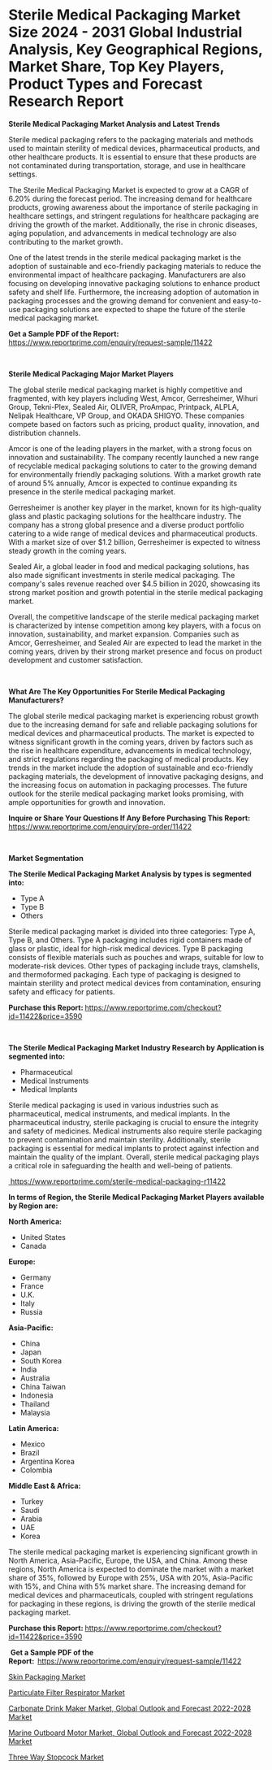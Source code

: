 <p><h1>Sterile Medical Packaging Market Size 2024 - 2031 Global Industrial Analysis, Key Geographical Regions, Market Share, Top Key Players, Product Types and Forecast Research Report</h1></p><p><strong>Sterile Medical Packaging Market Analysis and Latest Trends</strong></p>
<p><p>Sterile medical packaging refers to the packaging materials and methods used to maintain sterility of medical devices, pharmaceutical products, and other healthcare products. It is essential to ensure that these products are not contaminated during transportation, storage, and use in healthcare settings.</p><p>The Sterile Medical Packaging Market is expected to grow at a CAGR of 6.20% during the forecast period. The increasing demand for healthcare products, growing awareness about the importance of sterile packaging in healthcare settings, and stringent regulations for healthcare packaging are driving the growth of the market. Additionally, the rise in chronic diseases, aging population, and advancements in medical technology are also contributing to the market growth.</p><p>One of the latest trends in the sterile medical packaging market is the adoption of sustainable and eco-friendly packaging materials to reduce the environmental impact of healthcare packaging. Manufacturers are also focusing on developing innovative packaging solutions to enhance product safety and shelf life. Furthermore, the increasing adoption of automation in packaging processes and the growing demand for convenient and easy-to-use packaging solutions are expected to shape the future of the sterile medical packaging market.</p></p>
<p><strong>Get a Sample PDF of the Report:&nbsp;</strong> <a href="https://www.reportprime.com/enquiry/request-sample/11422">https://www.reportprime.com/enquiry/request-sample/11422</a></p>
<p>&nbsp;</p>
<p><strong>Sterile Medical Packaging Major Market Players</strong></p>
<p><p>The global sterile medical packaging market is highly competitive and fragmented, with key players including West, Amcor, Gerresheimer, Wihuri Group, Tekni-Plex, Sealed Air, OLIVER, ProAmpac, Printpack, ALPLA, Nelipak Healthcare, VP Group, and OKADA SHIGYO. These companies compete based on factors such as pricing, product quality, innovation, and distribution channels.</p><p>Amcor is one of the leading players in the market, with a strong focus on innovation and sustainability. The company recently launched a new range of recyclable medical packaging solutions to cater to the growing demand for environmentally friendly packaging solutions. With a market growth rate of around 5% annually, Amcor is expected to continue expanding its presence in the sterile medical packaging market.</p><p>Gerresheimer is another key player in the market, known for its high-quality glass and plastic packaging solutions for the healthcare industry. The company has a strong global presence and a diverse product portfolio catering to a wide range of medical devices and pharmaceutical products. With a market size of over $1.2 billion, Gerresheimer is expected to witness steady growth in the coming years.</p><p>Sealed Air, a global leader in food and medical packaging solutions, has also made significant investments in sterile medical packaging. The company's sales revenue reached over $4.5 billion in 2020, showcasing its strong market position and growth potential in the sterile medical packaging market.</p><p>Overall, the competitive landscape of the sterile medical packaging market is characterized by intense competition among key players, with a focus on innovation, sustainability, and market expansion. Companies such as Amcor, Gerresheimer, and Sealed Air are expected to lead the market in the coming years, driven by their strong market presence and focus on product development and customer satisfaction.</p></p>
<p>&nbsp;</p>
<p><strong>What Are The Key Opportunities For Sterile Medical Packaging Manufacturers?</strong></p>
<p><p>The global sterile medical packaging market is experiencing robust growth due to the increasing demand for safe and reliable packaging solutions for medical devices and pharmaceutical products. The market is expected to witness significant growth in the coming years, driven by factors such as the rise in healthcare expenditure, advancements in medical technology, and strict regulations regarding the packaging of medical products. Key trends in the market include the adoption of sustainable and eco-friendly packaging materials, the development of innovative packaging designs, and the increasing focus on automation in packaging processes. The future outlook for the sterile medical packaging market looks promising, with ample opportunities for growth and innovation.</p></p>
<p><strong>Inquire or Share Your Questions If Any Before Purchasing This Report:</strong> <a href="https://www.reportprime.com/enquiry/pre-order/11422">https://www.reportprime.com/enquiry/pre-order/11422</a></p>
<p>&nbsp;</p>
<p><strong>Market Segmentation</strong></p>
<p><strong>The Sterile Medical Packaging Market Analysis by types is segmented into:</strong></p>
<p><ul><li>Type A</li><li>Type B</li><li>Others</li></ul></p>
<p><p>Sterile medical packaging market is divided into three categories: Type A, Type B, and Others. Type A packaging includes rigid containers made of glass or plastic, ideal for high-risk medical devices. Type B packaging consists of flexible materials such as pouches and wraps, suitable for low to moderate-risk devices. Other types of packaging include trays, clamshells, and thermoformed packaging. Each type of packaging is designed to maintain sterility and protect medical devices from contamination, ensuring safety and efficacy for patients.</p></p>
<p><strong>Purchase this Report:&nbsp;</strong><a href="https://www.reportprime.com/checkout?id=11422&price=3590">https://www.reportprime.com/checkout?id=11422&price=3590</a></p>
<p>&nbsp;</p>
<p><strong>The Sterile Medical Packaging Market Industry Research by Application is segmented into:</strong></p>
<p><ul><li>Pharmaceutical</li><li>Medical Instruments</li><li>Medical Implants</li></ul></p>
<p><p>Sterile medical packaging is used in various industries such as pharmaceutical, medical instruments, and medical implants. In the pharmaceutical industry, sterile packaging is crucial to ensure the integrity and safety of medicines. Medical instruments also require sterile packaging to prevent contamination and maintain sterility. Additionally, sterile packaging is essential for medical implants to protect against infection and maintain the quality of the implant. Overall, sterile medical packaging plays a critical role in safeguarding the health and well-being of patients.</p></p>
<p><a href="https://www.reportprime.com/sterile-medical-packaging-r11422">&nbsp;https://www.reportprime.com/sterile-medical-packaging-r11422</a></p>
<p><strong>In terms of Region, the Sterile Medical Packaging Market Players available by Region are:</strong></p>
<p>
    <p> <strong> North America: </strong>
        <ul>
            <li>United States</li>
            <li>Canada</li>
        </ul>
        </p> 
    <p> <strong> Europe: </strong>
        <ul>
            <li>Germany</li>
            <li>France</li>
            <li>U.K.</li>
            <li>Italy</li>
            <li>Russia</li>
        </ul>
        </p> 
    <p> <strong> Asia-Pacific: </strong>
        <ul>
            <li>China</li>
            <li>Japan</li>
            <li>South Korea</li>
            <li>India</li>
            <li>Australia</li>
            <li>China Taiwan</li>
            <li>Indonesia</li>
            <li>Thailand</li>
            <li>Malaysia</li>
        </ul>
        </p> 
    <p> <strong> Latin America: </strong>
        <ul>
            <li>Mexico</li>
            <li>Brazil</li>
            <li>Argentina Korea</li>
            <li>Colombia</li>
        </ul>
        </p> 
    <p> <strong> Middle East & Africa: </strong>
        <ul>
            <li>Turkey</li>
            <li>Saudi</li>
            <li>Arabia</li>
            <li>UAE</li>
            <li>Korea</li>
        </ul>
    </p>
    </p>
<p><p>The sterile medical packaging market is experiencing significant growth in North America, Asia-Pacific, Europe, the USA, and China. Among these regions, North America is expected to dominate the market with a market share of 35%, followed by Europe with 25%, USA with 20%, Asia-Pacific with 15%, and China with 5% market share. The increasing demand for medical devices and pharmaceuticals, coupled with stringent regulations for packaging in these regions, is driving the growth of the sterile medical packaging market.</p></p>
<p><strong>Purchase this Report: </strong><a href="https://www.reportprime.com/checkout?id=11422&price=3590">https://www.reportprime.com/checkout?id=11422&price=3590</a></p>
<p>&nbsp;<strong>Get a Sample PDF of the Report:&nbsp;&nbsp;</strong><a href="https://www.reportprime.com/enquiry/request-sample/11422">https://www.reportprime.com/enquiry/request-sample/11422</a></p>
<p><strong></strong></p>
<p><p><a href="https://github.com/RickHolmes3/Market-Research-Report-List-6/blob/main/skin-packaging-market.md">Skin Packaging Market</a></p><p><a href="https://medium.com/@abdulkoss1914/mapping-the-particulate-filter-respirator-market-trends-challenges-and-breakthroughs-2024-fa18b239a694">Particulate Filter Respirator Market</a></p><p><a href="https://issuu.com/reportprime-2/docs/carbonate-drink-maker-market-global_d4e28e552c4b87">Carbonate Drink Maker Market, Global Outlook and Forecast 2022-2028 Market</a></p><p><a href="https://issuu.com/reportprime-2/docs/marine-outboard-motor-market-global_6b4c0f97f03eaa">Marine Outboard Motor Market, Global Outlook and Forecast 2022-2028 Market</a></p><p><a href="https://medium.com/@abdulkoss1914/three-way-stopcock-market-essentials-key-market-players-demand-drivers-and-roi-potential-d7b50b409427">Three Way Stopcock Market</a></p></p>